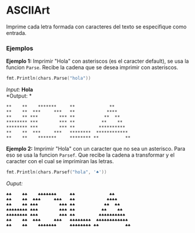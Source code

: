 # ASCIIArt

Imprime cada letra formada con caracteres del texto se especifique como entrada.


### Ejemplos
**Ejemplo 1:** Imprimir "Hola" con asteriscos (es el caracter default), se usa la funcion `Parse`. Recibe la cadena que se desea imprimir con asteriscos.
```Go
fmt.Println(chars.Parse("hola"))
```
*Input:* **Hola** <br>
*Output: *
```
**    **    *******     **             **       
**    **  ***     ***   **            ****      
**    ** ***        *** **           **  **     
******** ***        *** **          **    **    
******** ***        *** **         **********   
**    **  ***     ***   ********  ************  
**    **    *******     ******** **          **
```

**Ejemplo 2:** Imprimir "Hola" con un caracter que no sea un asterisco. Para eso se usa la funcion `Parsef`. Que recibe la cadena a transformar y el caracter con el cual se imprimiran las letras.
```Go
fmt.Println(chars.Parsef("hola", '♠'))
```
*Ouput:*
```
♠♠    ♠♠    ♠♠♠♠♠♠♠     ♠♠             ♠♠       
♠♠    ♠♠  ♠♠♠     ♠♠♠   ♠♠            ♠♠♠♠      
♠♠    ♠♠ ♠♠♠        ♠♠♠ ♠♠           ♠♠  ♠♠     
♠♠♠♠♠♠♠♠ ♠♠♠        ♠♠♠ ♠♠          ♠♠    ♠♠    
♠♠♠♠♠♠♠♠ ♠♠♠        ♠♠♠ ♠♠         ♠♠♠♠♠♠♠♠♠♠   
♠♠    ♠♠  ♠♠♠     ♠♠♠   ♠♠♠♠♠♠♠♠  ♠♠♠♠♠♠♠♠♠♠♠♠  
♠♠    ♠♠    ♠♠♠♠♠♠♠     ♠♠♠♠♠♠♠♠ ♠♠          ♠♠ 
```
